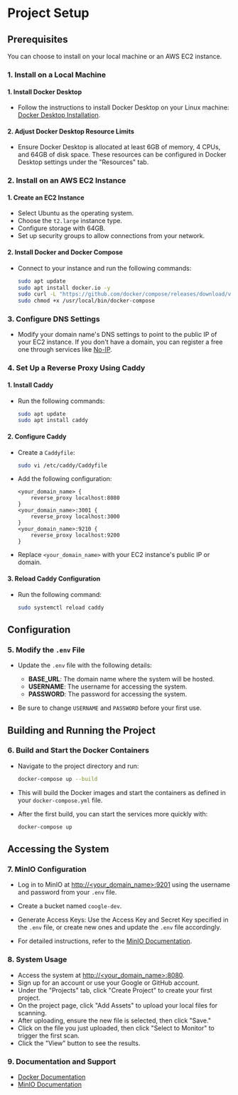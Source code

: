 # Project Setup

## Prerequisites

You can choose to install on your local machine or an AWS EC2 instance.

### 1. Install on a Local Machine

#### 1. Install Docker Desktop

   - Follow the instructions to install Docker Desktop on your Linux machine: [Docker Desktop Installation](https://docs.docker.com/desktop/install/linux-install/).

#### 2. Adjust Docker Desktop Resource Limits

   - Ensure Docker Desktop is allocated at least 6GB of memory, 4 CPUs, and 64GB of disk space. These resources can be configured in Docker Desktop settings under the "Resources" tab.

### 2. Install on an AWS EC2 Instance

#### 1. Create an EC2 Instance

   - Select Ubuntu as the operating system.
   - Choose the `t2.large` instance type.
   - Configure storage with 64GB.
   - Set up security groups to allow connections from your network.

#### 2. Install Docker and Docker Compose

   - Connect to your instance and run the following commands:
     ```bash
     sudo apt update
     sudo apt install docker.io -y
     sudo curl -L "https://github.com/docker/compose/releases/download/v2.11.1/docker-compose-$(uname -s)-$(uname -m)" -o /usr/local/bin/docker-compose
     sudo chmod +x /usr/local/bin/docker-compose
     ```

### 3. Configure DNS Settings

   - Modify your domain name's DNS settings to point to the public IP of your EC2 instance. If you don't have a domain, you can register a free one through services like [No-IP](https://www.noip.com/).

### 4. Set Up a Reverse Proxy Using Caddy

#### 1. Install Caddy

   - Run the following commands:
     ```bash
     sudo apt update
     sudo apt install caddy
     ```

#### 2. Configure Caddy

   - Create a `Caddyfile`:
     ```bash
     sudo vi /etc/caddy/Caddyfile
     ```

   - Add the following configuration:
     ```plaintext
     <your_domain_name> {
         reverse_proxy localhost:8080
     }
     <your_domain_name>:3001 {
         reverse_proxy localhost:3000
     }
     <your_domain_name>:9210 {
         reverse_proxy localhost:9200
     }
     ```
   - Replace `<your_domain_name>` with your EC2 instance's public IP or domain.

#### 3. Reload Caddy Configuration

   - Run the following command:
     ```bash
     sudo systemctl reload caddy
     ```

## Configuration

### 5. Modify the `.env` File

   - Update the `.env` file with the following details:
     - **BASE_URL**: The domain name where the system will be hosted.
     - **USERNAME**: The username for accessing the system.
     - **PASSWORD**: The password for accessing the system.

   - Be sure to change `USERNAME` and `PASSWORD` before your first use.

## Building and Running the Project

### 6. Build and Start the Docker Containers

   - Navigate to the project directory and run:
     ```bash
     docker-compose up --build
     ```
   - This will build the Docker images and start the containers as defined in your `docker-compose.yml` file.

   - After the first build, you can start the services more quickly with:
     ```bash
     docker-compose up
     ```

## Accessing the System

### 7. MinIO Configuration

   - Log in to MinIO at [http://<your_domain_name>:9201](http://<your_domain_name>:9201) using the username and password from your `.env` file.
   - Create a bucket named `coogle-dev`.
   - Generate Access Keys: Use the Access Key and Secret Key specified in the `.env` file, or create new ones and update the `.env` file accordingly.

   - For detailed instructions, refer to the [MinIO Documentation](https://docs.min.io/).

### 8. System Usage

   - Access the system at [http://<your_domain_name>:8080](http://<your_domain_name>:8080).
   - Sign up for an account or use your Google or GitHub account.
   - Under the "Projects" tab, click "Create Project" to create your first project.
   - On the project page, click "Add Assets" to upload your local files for scanning.
   - After uploading, ensure the new file is selected, then click "Save."
   - Click on the file you just uploaded, then click "Select to Monitor" to trigger the first scan.
   - Click the "View" button to see the results.

### 9. Documentation and Support

   - [Docker Documentation](https://docs.docker.com/)
   - [MinIO Documentation](https://docs.min.io/)
